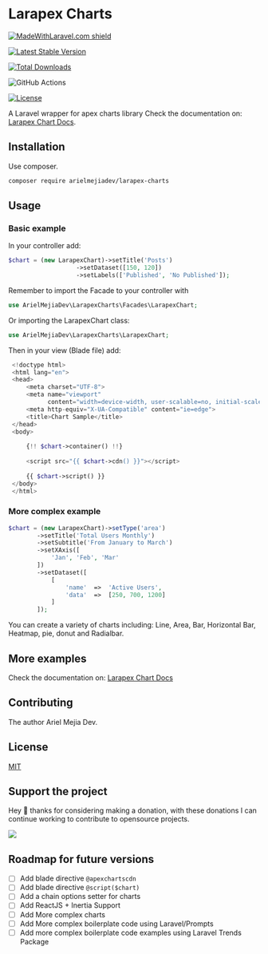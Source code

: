 # Larapex Charts

<p align="center">
 
[![MadeWithLaravel.com shield](https://madewithlaravel.com/storage/repo-shields/2175-shield.svg)](https://madewithlaravel.com/p/larapex-charts/shield-link)

[![Latest Stable Version](https://poser.pugx.org/arielmejiadev/larapex-charts/v/stable)](https://packagist.org/packages/arielmejiadev/larapex-charts)

[![Total Downloads](https://poser.pugx.org/arielmejiadev/larapex-charts/downloads)](https://packagist.org/packages/arielmejiadev/larapex-charts)

![GitHub Actions](https://github.com/arielmejiadev/larapex-charts/actions/workflows/main.yml/badge.svg)

[![License](https://poser.pugx.org/arielmejiadev/larapex-charts/license)](https://packagist.org/packages/arielmejiadev/larapex-charts)
  
</p>

A Laravel wrapper for apex charts library Check the documentation on: [Larapex Chart Docs](https://larapex-charts.netlify.app/).

## Installation

Use composer.

```bash
composer require arielmejiadev/larapex-charts
```

## Usage

### Basic example

In your controller add:

```php
$chart = (new LarapexChart)->setTitle('Posts')
                   ->setDataset([150, 120])
                   ->setLabels(['Published', 'No Published']);

```

Remember to import the Facade to your controller with 

```php
use ArielMejiaDev\LarapexCharts\Facades\LarapexChart;
```

Or importing the LarapexChart class:

```php
use ArielMejiaDev\LarapexCharts\LarapexChart;
```

Then in your view (Blade file) add: 

```php
 <!doctype html>
 <html lang="en">
 <head>
     <meta charset="UTF-8">
     <meta name="viewport"
           content="width=device-width, user-scalable=no, initial-scale=1.0, maximum-scale=1.0, minimum-scale=1.0">
     <meta http-equiv="X-UA-Compatible" content="ie=edge">
     <title>Chart Sample</title>
 </head>
 <body>
 
     {!! $chart->container() !!}
 
     <script src="{{ $chart->cdn() }}"></script>
 
     {{ $chart->script() }}
 </body>
 </html>
```

### More complex example

```php
$chart = (new LarapexChart)->setType('area')
        ->setTitle('Total Users Monthly')
        ->setSubtitle('From January to March')
        ->setXAxis([
            'Jan', 'Feb', 'Mar'
        ])
        ->setDataset([
            [
                'name'  =>  'Active Users',
                'data'  =>  [250, 700, 1200]
            ]
        ]);
```

You can create a variety of charts including: Line, Area, Bar, Horizontal Bar, Heatmap, pie, donut and Radialbar.

## More examples

Check the documentation on: [Larapex Chart Docs](https://larapex-charts.netlify.app/)

## Contributing

The author Ariel Mejia Dev.

## License
[MIT](./LICENSE.md)

## Support the project

Hey 👋 thanks for considering making a donation, with these donations I can continue working to contribute to opensource projects.

<a href="https://www.buymeacoffee.com/arielmejiadev">
    <img src="https://img.buymeacoffee.com/button-api/?text=Buy me a coffee&emoji=&slug=arielmejiadev&button_colour=FF5F5F&font_colour=ffffff&font_family=Cookie&outline_colour=000000&coffee_colour=FFDD00">
</a>

## Roadmap for future versions

- [ ] Add blade directive `@apexchartscdn`
- [ ] Add blade directive `@script($chart)`
- [ ] Add a chain options setter for charts
- [ ] Add ReactJS + Inertia Support
- [ ] Add More complex charts
- [ ] Add More complex boilerplate code using Laravel/Prompts
- [ ] Add more complex boilerplate code examples using Laravel Trends Package
